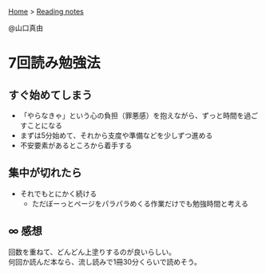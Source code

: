 <style>section h1 { color: #069; }</style>

[Home](/) > [Reading notes](/reading_notes/)

@山口真由

7回読み勉強法
===

## すぐ始めてしまう

* 「やらなきゃ」という心の負担（罪悪感）を抱えながら、ずっと時間を過ごすことになる
* まずは5分始めて、それから支度や準備などを少しずつ進める
* 不安要素があるところから着手する

## 集中が切れたら

* それでもとにかく続ける
  * ただぼーっとページをパラパラめくる作業だけでも勉強時間と考える

## ∞ 感想

回数を重ねて、どんどん上塗りするのが良いらしい。<br>
何回か読んだ本なら、流し読みで1冊30分くらいで読めそう。
